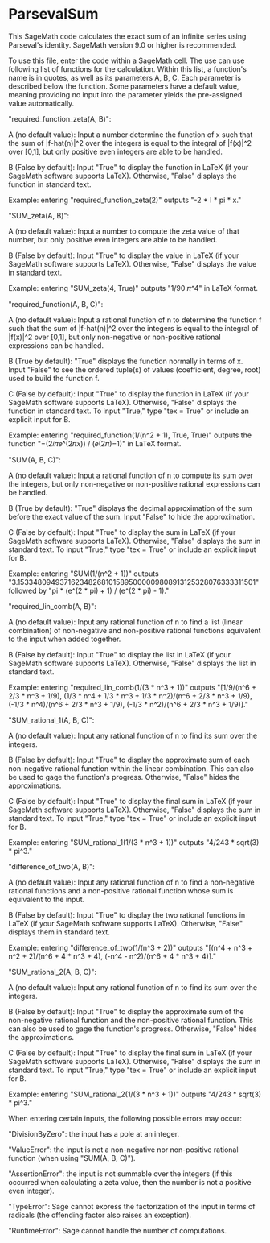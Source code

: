 # ParsevalSum


This SageMath code calculates the exact sum of an infinite series using Parseval's identity.  SageMath version 9.0 or higher is recommended.


To use this file, enter the code within a SageMath cell.  The use can use following list of functions for the calculation.  Within this list, a function's name is in quotes, as well as its parameters A, B, C.  Each parameter is described below the function.  Some parameters have a default value, meaning providing no input into the parameter yields the pre-assigned value automatically.


"required_function_zeta(A, B)":

A (no default value): Input a number determine the function of x such that the sum of |f-hat(n)|^2 over the integers is equal to the integral of |f(x)|^2 over [0,1], but only positive even integers are able to be handled.

B (False by default): Input "True" to display the function in LaTeX (if your SageMath software supports LaTeX).  Otherwise, "False" displays the function in standard text.


Example: entering "required_function_zeta(2)" outputs "-2 * I * pi * x."


"SUM_zeta(A, B)":

A (no default value): Input a number to compute the zeta value of that number, but only positive even integers are able to be handled.

B (False by default): Input "True" to display the value in LaTeX (if your SageMath software supports LaTeX).  Otherwise, "False" displays the value in standard text.


Example: entering "SUM_zeta(4, True)" outputs "1/90 𝜋^4" in LaTeX format.


"required_function(A, B, C)":

A (no default value): Input a rational function of n to determine the function f such that the sum of |f-hat(n)|^2 over the integers is equal to the integral of |f(x)|^2 over [0,1], but only non-negative or non-positive rational expressions can be handled.

B (True by default): "True" displays the function normally in terms of x.  Input "False" to see the ordered tuple(s) of values (coefficient, degree, root) used to build the function f.

C (False by default): Input "True" to display the function in LaTeX (if your SageMath software supports LaTeX).  Otherwise, "False" displays the function in standard text.  To input "True," type "tex = True" or include an explicit input for B.


Example: entering "required_function(1/(n^2 + 1), True, True)" outputs the function "−(2𝑖𝜋𝑒^(2𝜋𝑥)) / (𝑒(2𝜋)−1)" in LaTeX format.


"SUM(A, B, C)":

A (no default value): Input a rational function of n to compute its sum over the integers, but only non-negative or non-positive rational expressions can be handled.

B (True by default): "True" displays the decimal approximation of the sum before the exact value of the sum.  Input "False" to hide the approximation.

C (False by default): Input "True" to display the sum in LaTeX (if your SageMath software supports LaTeX).  Otherwise, "False" displays the sum in standard text.  To input "True," type "tex = True" or include an explicit input for B.


Example: entering "SUM(1/(n^2 + 1))" outputs "3.1533480949371623482681015895000009808913125328076333311501" followed by "pi * (e^(2 * pi) + 1) / (e^(2 * pi) - 1)."


"required_lin_comb(A, B)":

A (no default value): Input any rational function of n to find a list (linear combination) of non-negative and non-positive rational functions equivalent to the input when added together.

B (False by default): Input "True" to display the list in LaTeX (if your SageMath software supports LaTeX).  Otherwise, "False" displays the list in standard text.


Example: entering "required_lin_comb(1/(3 * n^3 + 1))" outputs "[1/9/(n^6 + 2/3 * n^3 + 1/9), (1/3 * n^4 + 1/3 * n^3 + 1/3 * n^2)/(n^6 + 2/3 * n^3 + 1/9),  (-1/3 * n^4)/(n^6 + 2/3 * n^3 + 1/9),  (-1/3 * n^2)/(n^6 + 2/3 * n^3 + 1/9)]."


"SUM_rational_1(A, B, C)":

A (no default value): Input any rational function of n to find its sum over the integers.

B (False by default): Input "True" to display the approximate sum of each non-negative rational function within the linear combination.  This can also be used to gage the function's progress.  Otherwise, "False" hides the approximations.

C (False by default): Input "True" to display the final sum in LaTeX (if your SageMath software supports LaTeX).  Otherwise, "False" displays the sum in standard text.  To input "True," type "tex = True" or include an explicit input for B.


Example: entering "SUM_rational_1(1/(3 * n^3 + 1))" outputs "4/243 * sqrt(3) * pi^3."


"difference_of_two(A, B)":

A (no default value): Input any rational function of n to find a non-negative rational functions and a non-positive rational function whose sum is equivalent to the input.

B (False by default): Input "True" to display the two rational functions in LaTeX (if your SageMath software supports LaTeX).  Otherwise, "False" displays them in standard text.


Example: entering "difference_of_two(1/(n^3 + 2))" outputs "[(n^4 + n^3 + n^2 + 2)/(n^6 + 4 * n^3 + 4), (-n^4 - n^2)/(n^6 + 4 * n^3 + 4)]."


"SUM_rational_2(A, B, C)":

A (no default value): Input any rational function of n to find its sum over the integers.

B (False by default): Input "True" to display the approximate sum of the non-negative rational function and the non-positive rational function.  This can also be used to gage the function's progress.  Otherwise, "False" hides the approximations.

C (False by default): Input "True" to display the final sum in LaTeX (if your SageMath software supports LaTeX).  Otherwise, "False" displays the sum in standard text.  To input "True," type "tex = True" or include an explicit input for B.


Example: entering "SUM_rational_2(1/(3 * n^3 + 1))" outputs "4/243 * sqrt(3) * pi^3."



When entering certain inputs, the following possible errors may occur:


"DivisionByZero": the input has a pole at an integer.

"ValueError": the input is not a non-negative nor non-positive rational function (when using "SUM(A, B, C)").

"AssertionError": the input is not summable over the integers (if this occurred when calculating a zeta value, then the number is not a positive even integer).

"TypeError": Sage cannot express the factorization of the input in terms of radicals (the offending factor also raises an exception).

"RuntimeError": Sage cannot handle the number of computations.
